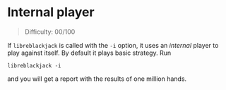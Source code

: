 # Internal player

> Difficulty: 00/100

If `libreblackjack` is called with the `-i` option, it uses an _internal_ player to play against itself. By default it plays basic strategy. Run 

```
libreblackjack -i
```

and you will get a report with the results of one million hands.


